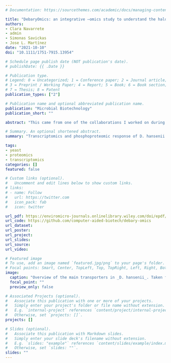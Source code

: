 ```yaml
---
# Documentation: https://sourcethemes.com/academic/docs/managing-content/

title: "DebaryOmics: an integrative –omics study to understand the halophilic behaviour of Debaryomyces hansenii"
authors:
- Clara Navarrete
- admin
- Simonas Savickas
- Jose L. Martínez
date: "2021-10-10"
doi: "10.1111/1751-7915.13954"

# Schedule page publish date (NOT publication's date).
# publishDate: {{ .Date }}

# Publication type.
# Legend: 0 = Uncategorized; 1 = Conference paper; 2 = Journal article;
# 3 = Preprint / Working Paper; 4 = Report; 5 = Book; 6 = Book section;
# 7 = Thesis; 8 = Patent
publication_types: ["2"]

# Publication name and optional abbreviated publication name.
publication: "Microbial Biotechnology"
publication_short: ""

abstract: "This came from one of the collaborations I worked on during my postdoc. _Debaryomyces hansenii_ is a non-conventional yeast of industrial interest, mainly due to its high halotolerance (resistance to high salt levels). To better understand said tolerance, here we performed chemostat cultivations of _D. hansenii_ in the presence of different salts, and studied the transcriptomic and (phospho)proteomic responses under each condition. I mainly provided support on the transcriptomics analyses. The results show that sodium and potassium trigger different responses at both gene expression and protein activity levels. In particular, a novel and yet uncharacterized cation transporter was found associated to the response to high sodium levels."

# Summary. An optional shortened abstract.
summary: "Transcriptomics and phosphoproteomic response of D. hansenii to increased salt levels"

tags:
- yeast
- proteomics
- transcriptomics
categories: []
featured: false

# Custom links (optional).
#   Uncomment and edit lines below to show custom links.
# links:
# - name: Follow
#   url: https://twitter.com
#   icon_pack: fab
#   icon: twitter

url_pdf: https://enviromicro-journals.onlinelibrary.wiley.com/doi/epdf/10.1111/1751-7915.13954
url_code: https://github.com/computer-aided-biotech/debary-omics
url_dataset:
url_poster:
url_project:
url_slides:
url_source:
url_video:

# Featured image
# To use, add an image named `featured.jpg/png` to your page's folder.
# Focal points: Smart, Center, TopLeft, Top, TopRight, Left, Right, BottomLeft, Bottom, BottomRight.
image:
  caption: "Overview of the main transporters in _D. hansenii_. Taken from the original publication: https://doi.org/10.1111/1751-7915.13954"
  focal_point: ""
  preview_only: false

# Associated Projects (optional).
#   Associate this publication with one or more of your projects.
#   Simply enter your project's folder or file name without extension.
#   E.g. `internal-project` references `content/project/internal-project/index.md`.
#   Otherwise, set `projects: []`.
projects: []

# Slides (optional).
#   Associate this publication with Markdown slides.
#   Simply enter your slide deck's filename without extension.
#   E.g. `slides: "example"` references `content/slides/example/index.md`.
#   Otherwise, set `slides: ""`.
slides: ""
---
```

